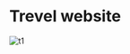 # Trevel website
![t1](https://github.com/user-attachments/assets/6dd99dc5-357b-49bd-ae75-69ac97c73b6d)
